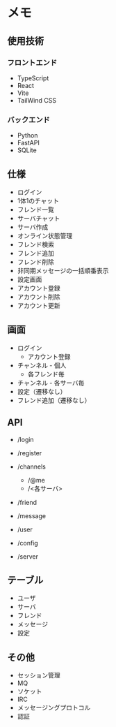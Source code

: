 # メモ

## 使用技術

### フロントエンド

- TypeScript
- React
- Vite
- TailWind CSS

### バックエンド

- Python
- FastAPI
- SQLite

## 仕様

- ログイン
- 1体1のチャット
- フレンド一覧
- サーバチャット
- サーバ作成
- オンライン状態管理
- フレンド検索
- フレンド追加
- フレンド削除
- 非同期メッセージの一括順番表示
- 設定画面
- アカウント登録
- アカウント削除
- アカウント更新

## 画面

- ログイン
  - アカウント登録
- チャンネル - 個人
  - 各フレンド毎
- チャンネル - 各サーバ毎
- 設定（遷移なし）
- フレンド追加（遷移なし）

## API

- /login
- /register
- /channels
  - /@me
  - /<各サーバ>

- /friend
- /message
- /user
- /config
- /server

## テーブル

- ユーザ
- サーバ
- フレンド
- メッセージ
- 設定

## その他

- セッション管理
- MQ
- ソケット
- IRC
- メッセージングプロトコル
- 認証
